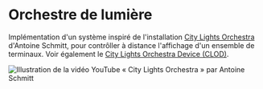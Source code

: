 # Orchestre de lumière

Implémentation d'un système inspiré de l'installation [City Lights Orchestra](https://www.youtube.com/watch?v=Sun0TFQgPXk) d'Antoine Schmitt, pour contrôller à distance l'affichage d'un ensemble de terminaux. Voir également le [City Lights Orchestra Device (CLOD)](https://reso-nance.org/wiki/projets/clod/accueil).

![Illustration de la vidéo YouTube « City Lights Orchestra » par Antoine Schmitt](https://img.youtube.com/vi/Sun0TFQgPXk/maxresdefault.jpg)